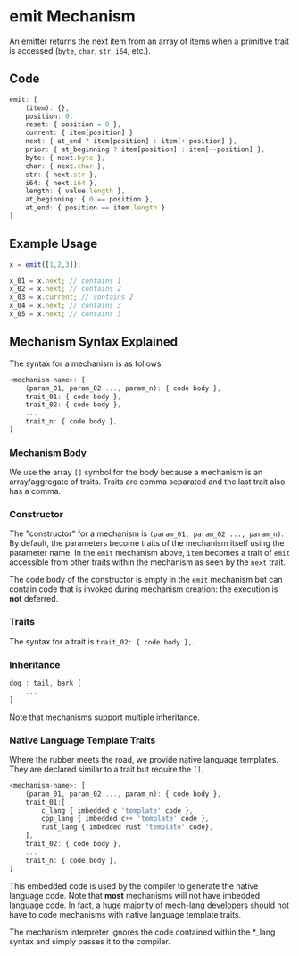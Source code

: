 # emit Mechanism

An emitter returns the next item from an array of items when a primitive trait is accessed (```byte```, ```char```, ```str```, ```i64```, etc.).

## Code
```js
emit: [
	(item): {},
	position: 0,
	reset: { position = 0 },
	current: { item[position] }
	next: { at_end ? item[position] : item[++position] },
	prior: { at_beginning ? item[position] : item[--position] },
	byte: { next.byte },
	char: { next.char },
	str: { next.str },
	i64: { next.i64 },
	length: { value.length },
	at_beginning: { 0 == position },
	at_end: { position == item.length }
]
```

## Example Usage

```js
x = emit([1,2,3]);

x_01 = x.next; // contains 1
x_02 = x.next; // contains 2
x_03 = x.current; // contains 2
x_04 = x.next; // contains 3
x_05 = x.next; // contains 3

```



## Mechanism Syntax Explained

The syntax for a mechanism is as follows:

```js
<mechanism-name>: [
	(param_01, param_02 ..., param_n): { code body },
	trait_01: { code body },
	trait_02: { code body },
	...
	trait_n: { code body },
]
```

### Mechanism Body

We use the array ```[]``` symbol for the body because a mechanism is an array/aggregate of traits. Traits are comma separated and the last trait also has a comma.

### Constructor

The "constructor" for a mechanism is ```(param_01, param_02 ..., param_n)```. By default, the parameters become traits of the mechanism itself using the parameter name. In the ```emit``` mechanism above, ```item``` becomes a trait of ```emit``` accessible from other traits within the mechanism as seen by the ```next``` trait.

The code body of the constructor is empty in the ```emit``` mechanism but can contain code that is invoked during mechanism creation: the execution is **not** deferred.

### Traits

The syntax for a trait is ```trait_02: { code body },```.

### Inheritance

```js
dog : tail, bark [
	...
]
```

Note that mechanisms support multiple inheritance.


### Native Language Template Traits

Where the rubber meets the road, we provide native language templates. They are declared similar to a trait but require the ```[]```.

```js
<mechanism-name>: [
	(param_01, param_02 ..., param_n): { code body },
	trait_01:[
		c_lang { imbedded c 'template' code },
		cpp_lang { imbedded c++ 'template' code },
		rust_lang { imbedded rust 'template' code},
	],
	trait_02: { code body },
	...
	trait_n: { code body },
]
```

This embedded code is used by the compiler to generate the native language code. Note that **most** mechanisms will not have imbedded language code. In fact, a huge majority of mech-lang developers should not have to code mechanisms with native language template traits.

The mechanism interpreter ignores the code contained within the *_lang syntax and simply passes it to the compiler.
